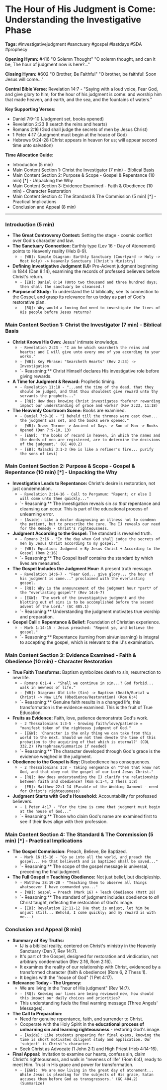 # The Hour of His Judgment is Come: Understanding the Investigative Phase

**Tags:** #investigativejudgment #sanctuary #gospel #lastdays #SDA #prophecy

**Opening Hymn:** #416 "O Solemn Thought" "O solemn thought, and can it be, The hour of judgment now is here?..."

**Closing Hymn:** #602 "O Brother, Be Faithful" "O brother, be faithful! Soon Jesus will come..."

**Central Bible Verse:** Revelation 14:7 - "Saying with a loud voice, Fear God, and give glory to him; for the hour of his judgment is come: and worship him that made heaven, and earth, and the sea, and the fountains of waters."

**Key Supporting Verses:**
- Daniel 7:9-10 (Judgment set, books opened)
- Revelation 2:23 (I search the reins and hearts)
- Romans 2:16 (God shall judge the secrets of men by Jesus Christ)
- 1 Peter 4:17 (Judgment must begin at the house of God)
- Hebrews 9:24-28 (Christ appears in heaven for us; will appear second time unto salvation)

**Time Allocation Guide:**
- Introduction (5 min)
- Main Content Section 1: Christ the Investigator (7 min) - Biblical Basis
- Main Content Section 2: Purpose & Scope - Gospel & Repentance (10 min) [*] - Unpacking the Why
- Main Content Section 3: Evidence Examined - Faith & Obedience (10 min) - Character Restoration
- Main Content Section 4: The Standard & The Commission (5 min) [*] - Practical Implications
- Conclusion and Appeal (8 min)

---

### Introduction (5 min)
- **The Great Controversy Context:** Setting the stage - cosmic conflict over God's character and law.
- **The Sanctuary Connection:** Earthly type (Lev 16 - Day of Atonement) points to Heavenly reality (Heb 8-9).
  - `- [WB]: Simple Diagram: Earthly Sanctuary (Courtyard -> Holy -> Most Holy) -> Heavenly Sanctuary (Christ's Ministry)`
- **Defining Investigative Judgment (IJ):** Pre-Advent judgment beginning in 1844 (Dan 8:14), examining the records of professed believers before Christ's return.
  - `- [EB]: Daniel 8:14 (Unto two thousand and three hundred days; then shall the sanctuary be cleansed.)`
- **Purpose of Study:** To understand the IJ biblically, see its connection to the Gospel, and grasp its relevance for us today as part of God's restorative plan.
  - `- [RQ]: Why would a loving God need to investigate the lives of His people before Jesus returns?`

### Main Content Section 1: Christ the Investigator (7 min) - Biblical Basis
- **Christ Knows His Own:** Jesus' intimate knowledge.
  - `- Revelation 2:23 - "I am he which searcheth the reins and hearts: and I will give unto every one of you according to your works."`
  - `- [WB]: Key Phrase: "Searcheth Hearts" (Rev 2:23) -> Investigation`
  - `- Reasoning:** Christ Himself declares His investigative role before giving rewards.
- **A Time for Judgment & Reward:** Prophetic timing.
  - `- Revelation 11:18 - "...and the time of the dead, that they should be judged, and that thou shouldest give reward unto thy servants the prophets..."`
  - `- [RQ]: How does knowing Christ investigates *before* rewarding impact our understanding of grace and works? (Rev 2:23, 11:18)`
- **The Heavenly Courtroom Scene:** Books are examined.
  - `- Daniel 7:9-10 - "I beheld till the thrones were cast down... the judgment was set, and the books were opened."`
  - `- [WB]: Draw: Throne -> Ancient of Days -> Son of Man -> Books Opened (Dan 7:9-10, 13)`
  - `- [EGW]: 'The books of record in heaven, in which the names and the deeds of men are registered, are to determine the decisions of the judgment.' (GC 480.2)`
  - `- [EB]: Malachi 3:1-3 (He is like a refiner's fire... purify the sons of Levi)`

### Main Content Section 2: Purpose & Scope - Gospel & Repentance (10 min) [*] - Unpacking the Why
- **Investigation Leads to Repentance:** Christ's desire is restoration, not just condemnation.
  - `- Revelation 2:14-16 - Call to Pergamum: "Repent; or else I will come unto thee quickly..."`
  - `- Reasoning:** The investigation reveals sin *so that* repentance and cleansing can occur. This is part of the educational process of unlearning error.
  - `- [Aside]: Like a doctor diagnosing an illness not to condemn the patient, but to prescribe the cure. The IJ reveals our need for the Remedy - Christ's righteousness.`
- **Judgment According to the Gospel:** The standard is revealed truth.
  - `- Romans 2:16 - "In the day when God shall judge the secrets of men by Jesus Christ according to my gospel."`
  - `- [WB]: Equation: Judgment = By Jesus Christ + According to the Gospel (Rom 2:16)`
  - `- Reasoning:** The Gospel itself contains the standard by which lives are measured.
- **The Gospel Includes the Judgment Hour:** A present truth message.
  - `- Revelation 14:6-7 - "Fear God... give glory... the hour of his judgment is come..." proclaimed with the everlasting gospel.`
  - `- [RQ]: Why is the announcement of the judgment hour *part* of the "everlasting gospel"? (Rev 14:6-7)`
  - `- [EGW]: 'The work of the investigative judgment and the blotting out of sins is to be accomplished before the second advent of the Lord.' (GC 485.1)`
  - `- Reasoning:** Understanding the judgment motivates true worship and preparation.
- **Gospel Call = Repentance & Belief:** Foundation of Christian experience.
  - `- Mark 1:14-15 - Jesus preached: "Repent ye, and believe the gospel."`
  - `- Reasoning:** Repentance (turning from sin/unlearning) is integral to accepting the gospel, which is relevant to the IJ's examination.

### Main Content Section 3: Evidence Examined - Faith & Obedience (10 min) - Character Restoration
- **True Faith Transforms:** Baptism symbolizes death to sin, resurrection to new life.
  - `- Romans 6:1-4 - "Shall we continue in sin...? God forbid... walk in newness of life."`
  - `- [WB]: Diagram: Old Life (Sin) -> Baptism (Death/Burial w Christ) -> New Life (Obedience/Restoration) (Rom 6:4)`
  - `- Reasoning:** Genuine faith results in a changed life; this transformation is the evidence examined. This is the fruit of True Education.
- **Fruits as Evidence:** Faith, love, patience demonstrate God's work.
  - `- 2 Thessalonians 1:3-5 - Growing faith/love/patience = "manifest token of the righteous judgment of God."`
  - `- [EGW]: 'Character is the only thing we can take from this world to the next. Should we not then devote the time of this probation to the acquiring of that which is eternal?' (COL 332.2) (Paraphrase/Summarize if needed)`
  - `- Reasoning:** The character developed through God's grace is the evidence weighed in the judgment.
- **Obedience to the Gospel is Key:** Disobedience has consequences.
  - `- 2 Thessalonians 1:8 - Taking vengeance on "them that know not God, and that obey not the gospel of our Lord Jesus Christ."`
  - `- [RQ]: How does understanding the IJ clarify the relationship between faith and obedience? (Rom 6:1-4, 2 Thess 1:8)`
  - `- [EB]: Matthew 22:1-14 (Parable of the Wedding Garment - need for Christ's righteousness)`
- **Judgment Starts with God's Household:** Accountability for professed believers.
  - `- 1 Peter 4:17 - "For the time is come that judgment must begin at the house of God..."`
  - `- Reasoning:** Those who claim God's name are examined first to see if their lives align with their profession.

### Main Content Section 4: The Standard & The Commission (5 min) [*] - Practical Implications
- **The Gospel Commission:** Preach, Believe, Be Baptized.
  - `- Mark 16:15-16 - "Go ye into all the world, and preach the gospel... He that believeth and is baptized shall be saved..."`
  - `- Reasoning:** The scope of the gospel message is universal, preceding the final judgment.
- **The Full Gospel = Teaching Obedience:** Not just belief, but discipleship.
  - `- Matthew 28:19-20 - "Teaching them to observe all things whatsoever I have commanded you..."`
  - `- [WB]: Gospel = Preach (Mark 16) + Teach Obedience (Matt 28)`
  - `- Reasoning:** The standard of judgment includes obedience to *all* Christ taught, reflecting the restoration of God's image.
  - `- [EB]: Revelation 22:11-12 (He that is unjust, let him be unjust still... Behold, I come quickly; and my reward is with me...)`

### Conclusion and Appeal (8 min)
- **Summary of Key Truths:**
  - IJ is a biblical reality, centered on Christ's ministry in the Heavenly Sanctuary (Dan 7, Rev 14:7).
  - It's part of the Gospel, designed for restoration and vindication, not arbitrary condemnation (Rev 2:16, Rom 2:16).
  - It examines the reality of our relationship with Christ, evidenced by a transformed character (faith & obedience) (Rom 6, 2 Thess 1).
  - It begins with the "house of God" (1 Pet 4:17).
- **Relevance Today - The Urgency:**
  - We are living in the "hour of His judgment" (Rev 14:7).
  - `- [RQ]: Knowing our lives are being reviewed now, how should this impact our daily choices and priorities?`
  - This understanding fuels the final warning message (Three Angels' Messages).
- **The Call to Preparation:**
  - Need for genuine repentance, faith, and surrender to Christ.
  - Cooperate with the Holy Spirit in the **educational process of unlearning sin and learning righteousness** - restoring God's image.
  - `- [Aside]: Like students preparing for final exams, knowing the time is short motivates diligent study and application. Our 'subject' is Christ's character.`
  - Seek Christ as Advocate (1 John 2:1) and High Priest (Heb 4:14-16).
- **Final Appeal:** Invitation to examine our hearts, confess sin, claim Christ's righteousness, and walk in "newness of life" (Rom 6:4), ready to meet Him. Trust in His grace and power for transformation.
  - `- [EGW]: 'We are now living in the great day of atonement... While Jesus is pleading for the subjects of His grace, Satan accuses them before God as transgressors.' (GC 484.2) (Summarize)`